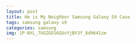 ```yaml
---
layout: post
title: He is My Neighbor Samsung Galaxy S9 Case
tags: samsung galaxy s9
categories: samsung
img: 1P-NYL_7UGZGO16GUvYjBY3f_8d9641zm
---
```

